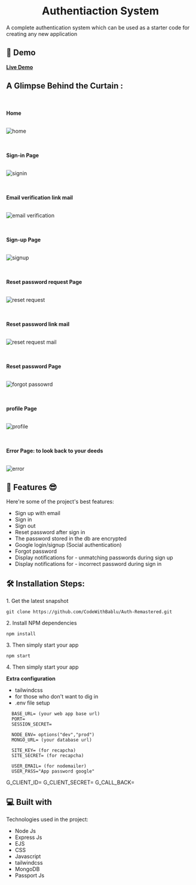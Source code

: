 <h1 id="title" align="center">Authentiaction System</h1>

<p id="description">A complete authentication system which can be used as a starter code for creating any new application</p>

<h2>🚀 Demo</h2>

<b>[Live Demo](https://authsystem.up.railway.app/)</b>

<h2>A Glimpse Behind the Curtain :</h2>

<br><br><b>Home</b><br><br>

![home](https://github.com/CodeWithBablu/Auth-Remastered/assets/59352323/d3c3461f-3911-4763-81bb-f89199f6484c)

<br><br><b> Sign-in Page </b> <br><br>

![signin](https://github.com/CodeWithBablu/Auth-Remastered/assets/59352323/8b3c799a-9f0a-49a3-8be1-758eb523e869)

<br><br><b> Email verification link mail </b><br><br>

![email verification](https://github.com/CodeWithBablu/Auth-Remastered/assets/59352323/667edb38-aa9b-481d-8d27-3786bf535c7a)

<br><br><b> Sign-up Page </b><br><br>

![signup](https://github.com/CodeWithBablu/Auth-Remastered/assets/59352323/a36b3fe8-3e6f-4306-b7ba-930e61581fce)

<br><br><b> Reset password request Page </b><br><br>

![reset request](https://github.com/CodeWithBablu/Auth-Remastered/assets/59352323/9680ac94-8b8b-42e2-8897-1a5acf1d539f)

<br><br><b> Reset password link mail </b><br><br>

![reset request mail](https://github.com/CodeWithBablu/Auth-Remastered/assets/59352323/c56c23d1-85df-4e20-9852-78f68a2bc295)

<br><br><b> Reset password Page  </b><br><br>

![forgot passowrd](https://github.com/CodeWithBablu/Auth-Remastered/assets/59352323/a29a1431-8b6f-4a6e-b19d-3d7c83bb1216)

<br><br><b> profile Page </b><br><br>

![profile](https://github.com/CodeWithBablu/Auth-Remastered/assets/59352323/0712f679-71c0-4a12-a1c7-9685845e0763)

<br><br><b> Error Page: to look back to your deeds  </b><br><br>

![error](https://github.com/CodeWithBablu/Auth-Remastered/assets/59352323/b2ab29d4-cefe-46f9-9b9b-909d6f5e79ed)




<h2>🧐 Features 😎️</h2>

Here're some of the project's best features:

- Sign up with email
- Sign in
- Sign out
- Reset password after sign in
- The password stored in the db are encrypted
- Google login/signup (Social authentication)
- Forgot password
- Display notifications for - unmatching passwords during sign up
- Display notifications for - incorrect password during sign in

<h2>🛠️ Installation Steps:</h2>

<p>1. Get the latest snapshot</p>

```
git clone https://github.com/CodeWithBablu/Auth-Remastered.git
```

<p>2. Install NPM dependencies</p>

```
npm install
```

<p>3. Then simply start your app</p>

```
npm start
```
<p>4. Then simply start your app</p>

**Extra configuration**
  -  tailwindcss
  -  for those who don't want to dig in
  -  .env file setup
```
  BASE_URL= (your web app base url)
  PORT=
  SESSION_SECRET=
  
  NODE_ENV= options("dev","prod")
  MONGO_URL= (your database url)
  
  SITE_KEY= (for recapcha)
  SITE_SECRET= (for recapcha)
  
  USER_EMAIL= (for nodemailer)
  USER_PASS="App password google"
```

<!-- to setup google authentication -->

G_CLIENT_ID=
G_CLIENT_SECRET=
G_CALL_BACK=

<h2>💻 Built with</h2>

Technologies used in the project:

- Node Js
- Express Js
- EJS
- CSS
- Javascript
- tailwindcss
- MongoDB
- Passport Js
